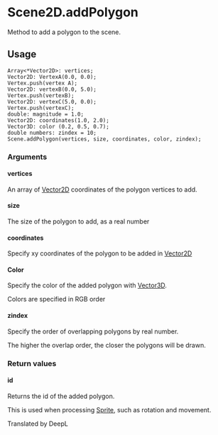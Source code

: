 # Scene2D.addPolygon

Method to add a polygon to the scene.

## Usage

```
Array<*Vector2D>: vertices;
Vector2D: VertexA(0.0, 0.0);
Vertex.push(vertex A);
Vector2D: vertexB(0.0, 5.0);
Vertex.push(vertexB);
Vector2D: vertexC(5.0, 0.0);
Vertex.push(vertexC);
double: magnitude = 1.0;
Vector2D: coordinates(1.0, 2.0);
Vector3D: color (0.2, 0.5, 0.7);
double numbers: zindex = 10;
Scene.addPolygon(vertices, size, coordinates, color, zindex);
```

### Arguments

#### vertices

An array of [Vector2D](/lib/math/vec2) coordinates of the polygon vertices to add.

#### size

The size of the polygon to add, as a real number

#### coordinates

Specify xy coordinates of the polygon to be added in [Vector2D](/lib/math/vec2)

#### Color

Specify the color of the added polygon with [Vector3D](/lib/math/vec3).

Colors are specified in RGB order

#### zindex

Specify the order of overlapping polygons by real number.

The higher the overlap order, the closer the polygons will be drawn.

### Return values

#### id

Returns the id of the added polygon.

This is used when processing [Sprite](/lib/2d/sprite/index), such as rotation and movement.

Translated by DeepL